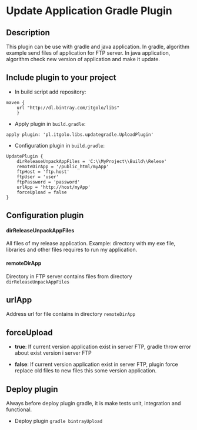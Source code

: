 # Update Application Gradle Plugin

## Description
This plugin can be use with gradle and java application. In gradle,
algorithm example send files of application for FTP server. In java
application, algorithm check new version of application and make
it update.

## Include plugin to your project
- In build script add repository:

```
maven {
    url "http://dl.bintray.com/itgolo/libs"
    }
````

- Apply plugin in ```build.gradle```:

```
apply plugin: 'pl.itgolo.libs.updategradle.UploadPlugin'
```

- Configuration plugin in ```build.gradle```:

```
UpdatePlugin {
    dirReleaseUnpackAppFiles = 'C:\\MyProject\\Build\\Relese'
    remoteDirApp = '/public_html/myApp'
    ftpHost = 'ftp.host'
    ftpUser = 'user'
    ftpPassword = 'password'
    urlApp = 'http://host/myApp'
    forceUpload = false
}
```

## Configuration plugin

#### dirReleaseUnpackAppFiles
All files of my release application. Example: directory with my exe file,
libraries and other files requires to run my application.

#### remoteDirApp
Directory in FTP server contains files from directory ```dirReleaseUnpackAppFiles```

## urlApp
Address url for file contains in directory ```remoteDirApp```

## forceUpload

- **true**: If current version application exist in server FTP,
gradle throw error about exist version i server FTP

- **false**: If current version application exist in server FTP,
plugin force replace old files to new files this some version application.

## Deploy plugin
Always before deploy plugin gradle, it is make tests unit,
integration and functional.



- Deploy plugin ```gradle bintrayUpload```